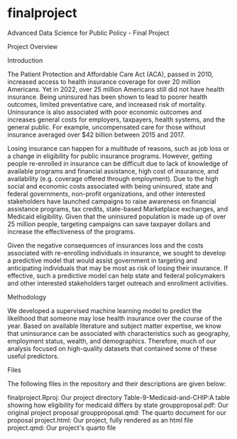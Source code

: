 # finalproject
Advanced Data Science for Public Policy - Final Project

Project Overview

Introduction

The Patient Protection and Affordable Care Act (ACA), passed in 2010, increased access to health insurance coverage for over 20 million Americans. Yet in 2022, over 25 million Americans still did not have health insurance. Being uninsured has been shown to lead to poorer health outcomes, limited preventative care, and increased risk of mortality. Uninsurance is also associated with poor economic outcomes and increases general costs for employers, taxpayers, health systems, and the general public. For example, uncompensated care for those without insurance averaged over $42 billion between 2015 and 2017.

Losing insurance can happen for a multitude of reasons, such as job loss or a change in eligibility for public insurance programs. However, getting people re-enrolled in insurance can be difficult due to lack of knowledge of available programs and financial assistance, high cost of insurance, and availability (e.g. coverage offered through employment). Due to the high social and economic costs associated with being uninsured, state and federal governments, non-profit organizations, and other interested stakeholders have launched campaigns to raise awareness on financial assistance programs, tax credits, state-based Marketplace exchanges, and Medicaid eligibility. Given that the uninsured population is made up of over 25 million people, targeting campaigns can save taxpayer dollars and increase the effectiveness of the programs.

Given the negative consequences of insurances loss and the costs associated with re-enrolling individuals in insurance, we sought to develop a predictive model that would assist government in targeting and anticipating individuals that may be most as risk of losing their insurance. If effective, such a predictive model can help state and federal policymakers and other interested stakeholders target outreach and enrollment activities.

Methodology

We developed a supervised machine learning model to predict the likelihood that someone may lose health insurance over the course of the year. Based on available literature and subject matter expertise, we know that uninsurance can be associated with characteristics such as geography, employment status, wealth, and demographics. Therefore, much of our analysis focused on high-quality datasets that contained some of these useful predictors.


Files

The following files in the repository and their descriptions are given below:

finalproject.Rproj: Our project directory
Table-9-Medicaid-and-CHIP:A table showing how eligibility for medicaid differs by state
groupproposal.pdf: Our original project proposal
groupproposal.qmd: The quarto document for our proposal
project.html: Our project, fully rendered as an html file
project.qmd: Our project's quarto file


